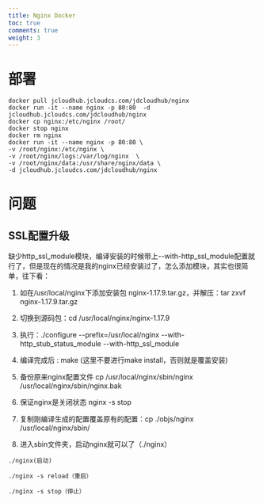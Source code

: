 ```yaml
---
title: Nginx Docker
toc: true
comments: true
weight: 3
---
```


# 部署
```shell
docker pull jcloudhub.jcloudcs.com/jdcloudhub/nginx
docker run -it --name nginx -p 80:80  -d jcloudhub.jcloudcs.com/jdcloudhub/nginx 
docker cp nginx:/etc/nginx /root/
docker stop nginx
docker rm nginx
docker run -it --name nginx -p 80:80 \
-v /root/nginx:/etc/nginx \
-v /root/nginx/logs:/var/log/nginx  \
-v /root/nginx/data:/usr/share/nginx/data \
-d jcloudhub.jcloudcs.com/jdcloudhub/nginx 
```

# 问题
## SSL配置升级
缺少http_ssl_module模块，编译安装的时候带上--with-http_ssl_module配置就行了，但是现在的情况是我的nginx已经安装过了，怎么添加模块，其实也很简单，往下看：

1. 如在/usr/local/nginx下添加安装包 nginx-1.17.9.tar.gz，并解压：tar zxvf nginx-1.17.9.tar.gz

2. 切换到源码包：cd /usr/local/nginx/nginx-1.17.9

3. 执行：./configure --prefix=/usr/local/nginx --with-http_stub_status_module --with-http_ssl_module

4. 编译完成后 : make (这里不要进行make install，否则就是覆盖安装)

5. 备份原来nginx配置文件 cp /usr/local/nginx/sbin/nginx /usr/local/nginx/sbin/nginx.bak

6. 保证nginx是关闭状态 nginx -s stop

7. 复制刚编译生成的配置覆盖原有的配置：cp ./objs/nginx /usr/local/nginx/sbin/

8. 进入sbin文件夹，启动nginx就可以了（./nginx）

```shell
./nginx(启动)

./nginx -s reload（重启）

./nginx -s stop（停止）
```